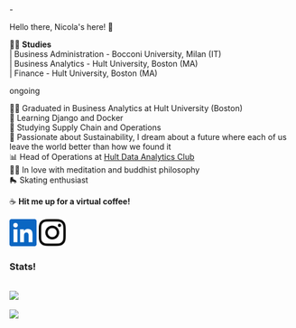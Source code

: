 -<!DOCTYPE html>
<html>
  <p> Hello there, Nicola's here! 👋</p>
  
  
  🧑‍🎓  <b>Studies</b><br>
  | Business Administration - Bocconi University, Milan (IT)  <br>
  | Business Analytics - Hult University, Boston (MA)  <br>
  | Finance - Hult University, Boston (MA) <p style="text-color:green">ongoing<br></p>
  
  
  🧑‍🎓  Graduated in Business Analytics at Hult University (Boston)<br>
  📘  Learning Django and Docker<br>
  🏢  Studying Supply Chain and Operations<br>
  🌱 Passionate about Sustainability, I dream about a future where each of us leave the world better than how we found it<br>
  📊 Head of Operations at <a href="https://www.linkedin.com/company/hult-data-analytics-club/">Hult Data Analytics Club</a><br>
  🧘‍♂️ In love with meditation and buddhist philosophy<br>
  🛼  Skating enthusiast
  
  
  
  ☕ <b>Hit me up for a virtual coffee!</b><br><br>
  [<img  src="logos\linkedin-icon.svg"  width="48"  height="48"  style="background-color:white;">][linkedin]
  [<img  src="logos\instagram-icon.png" width="48" height="48"   style="background-color:white;">][instagram]
  
  
  
  <h3>Stats!</h3><br>
  <img src="https://github-readme-stats.vercel.app/api?username=Nicola-Bini&&show_icons=true&title_color=ffffff&icon_color=bb2acf&text_color=daf7dc&bg_color=151515">
  
  
  
</html>


[instagram]:  https://www.instagram.com/nicolab.367/?hl=en
[linkedin]:   https://www.linkedin.com/in/nicola-bini/


![](https://komarev.com/ghpvc/?username=Nicola-Bini&color=green&style=flat-square&label=Friends'+visits)
